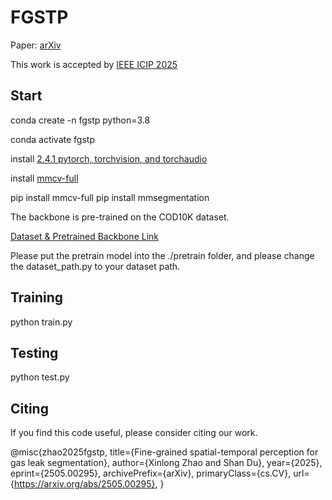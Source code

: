 # FGSTP

Paper: [arXiv](https://www.arxiv.org/pdf/2505.00295)

This work is accepted by [IEEE ICIP 2025](https://2025.ieeeicip.org/)

## Start

conda create -n fgstp python=3.8

conda activate fgstp

install [2.4.1 pytorch, torchvision, and torchaudio](https://pytorch.org/get-started/previous-versions/) 

install [mmcv-full](https://mmcv.readthedocs.io/en/latest/get_started/installation.html) 

pip install mmcv-full
pip install mmsegmentation


The backbone is pre-trained on the COD10K dataset.   

[Dataset & Pretrained Backbone Link](https://drive.google.com/drive/folders/1UCw2AOAyZCqRYkpwapcw2kBQIG9_rsUy?usp=sharing)

Please put the pretrain model into the ./pretrain folder, and please change the dataset_path.py to your dataset path.

## Training 
   python train.py
## Testing 
  python test.py


## Citing 

If you find this code useful, please consider citing our work.

@misc{zhao2025fgstp,
      title={Fine-grained spatial-temporal perception for gas leak segmentation}, 
      author={Xinlong Zhao and Shan Du},
      year={2025},
      eprint={2505.00295},
      archivePrefix={arXiv},
      primaryClass={cs.CV},
      url={https://arxiv.org/abs/2505.00295}, 
}
